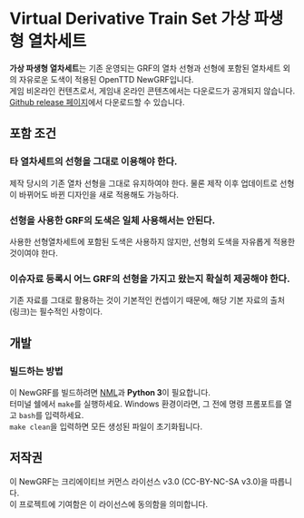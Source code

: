 # Virtual Derivative Train Set 가상 파생형 열차세트
**가상 파생형 열차세트**는 기존 운영되는 GRF의 열차 선형과 선형에 포함된 열차세트 외의 자유로운 도색이 적용된 OpenTTD NewGRF입니다.  
게임 비온라인 컨텐츠로서, 게임내 온라인 콘텐츠에서는 다운로드가 공개되지 않습니다.  
[Github release 페이지](https://github.com/DTS-NewGRF/VDTS/releases)에서 다운로드할 수 있습니다.

## 포함 조건
### 타 열차세트의 선형을 그대로 이용해야 한다.
제작 당시의 기존 열차 선형을 그대로 유지하여야 한다. 물론 제작 이후 업데이트로 선형이 바뀌어도 바뀐 디자인을 새로 적용해도 가능하다.
### 선형을 사용한 GRF의 도색은 일체 사용해서는 안된다.
사용한 선형열차세트에 포함된 도색은 사용하지 않지만, 선형외 도색을 자유롭게 적용한 것이여야 한다.
### 이슈자료 등록시 어느 GRF의 선형을 가지고 왔는지 확실히 제공해야 한다.
기존 자료를 그대로 활용하는 것이 기본적인 컨셉이기 때문에, 해당 기본 자료의 출처 (링크)는 필수적인 사항이다.

## 개발
### 빌드하는 방법
이 NewGRF를 빌드하려면 [NML](https://github.com/OpenTTD/nml)과 **Python 3**이 필요합니다.  
터미널 쉘에서 ``make``를 실행하세요. Windows 환경이라면, 그 전에 명령 프롬포트를 열고 ``bash``를 입력하세요.  
``make clean``을 입력하면 모든 생성된 파일이 초기화됩니다.

## 저작권
이 NewGRF는 크리에이티브 커먼스 라이선스 v3.0 (CC-BY-NC-SA v3.0)을 따릅니다. <br>
이 프로젝트에 기여함은 이 라이선스에 동의함을 의미합니다.

